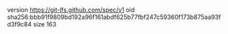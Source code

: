 version https://git-lfs.github.com/spec/v1
oid sha256:bbb91f9809bd192a96f161abdf625b77fbf247c59360f173b875aa93fd3f9c84
size 163
